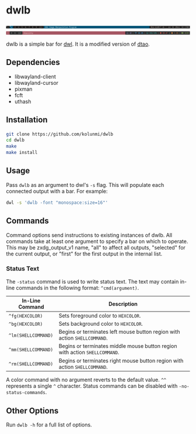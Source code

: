 # dwlb

![screenshot 1](/screenshot1.png "screenshot 1")
![screenshot 2](/screenshot2.png "screenshot 2")

dwlb is a simple bar for [dwl](https://github.com/djpohly/dwl). It is a modified version of [dtao](https://github.com/djpohly/dtao).

## Dependencies
* libwayland-client
* libwayland-cursor
* pixman
* fcft
* uthash

## Installation
```bash
git clone https://github.com/kolunmi/dwlb
cd dwlb
make
make install
```

## Usage
Pass `dwlb` as an argument to dwl's `-s` flag. This will populate each connected output with a bar. For example:
```bash
dwl -s 'dwlb -font "monospace:size=16"'
```

## Commands
Command options send instructions to existing instances of dwlb. All commands take at least one argument to specify a bar on which to operate. This may be zxdg_output_v1 name, "all" to affect all outputs, "selected" for the current output, or "first" for the first output in the internal list.

### Status Text
The `-status` command is used to write status text. The text may contain in-line commands in the following format: `^cmd(argument)`.

| In-Line Command     | Description                                                                 |
|---------------------|-----------------------------------------------------------------------------|
| `^fg(HEXCOLOR)`     | Sets foreground color to `HEXCOLOR`.                                        |
| `^bg(HEXCOLOR)`     | Sets background color to `HEXCOLOR`.                                        |
| `^lm(SHELLCOMMAND)` | Begins or terminates left mouse button region with action `SHELLCOMMAND`.   |
| `^mm(SHELLCOMMAND)` | Begins or terminates middle mouse button region with action `SHELLCOMMAND`. |
| `^rm(SHELLCOMMAND)` | Begins or terminates right mouse button region with action `SHELLCOMMAND`.  |

A color command with no argument reverts to the default value. `^^` represents a single `^` character. Status commands can be disabled with `-no-status-commands`.

## Other Options
Run `dwlb -h` for a full list of options.
